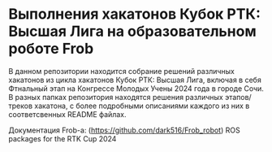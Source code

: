 # Выполнения хакатонов Кубок РТК: Высшая Лига на образовательном роботе Frob

В данном репозитории находится собрание решений различных хакатонов из цикла хакатонов Кубок РТК: Высшая Лига, включая в себя Фтнальный этап на Конгрессе Молодых Учены 2024 года в городе Сочи.
В разных папках репозитория находятся решения различных этапов/треков хакатона, с более подробными описаниями каждого из них в соответсвенных README файлах.

Документация Frob-а: (https://github.com/dark516/Frob_robot) ROS packages for the RTK Cup 2024
